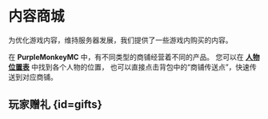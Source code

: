 # 内容商城

为优化游戏内容，维持服务器发展，我们提供了一些游戏内购买的内容。

在 **PurpleMonkeyMC** 中，有不同类型的商铺经营着不同的产品。
您可以在 [**人物位置表**](lobby.md#role-map) 中找到各个人物的位置，
也可以直接点击背包中的“商铺传送点”，快速传送到对应商铺。

## 玩家赠礼 {id=gifts}